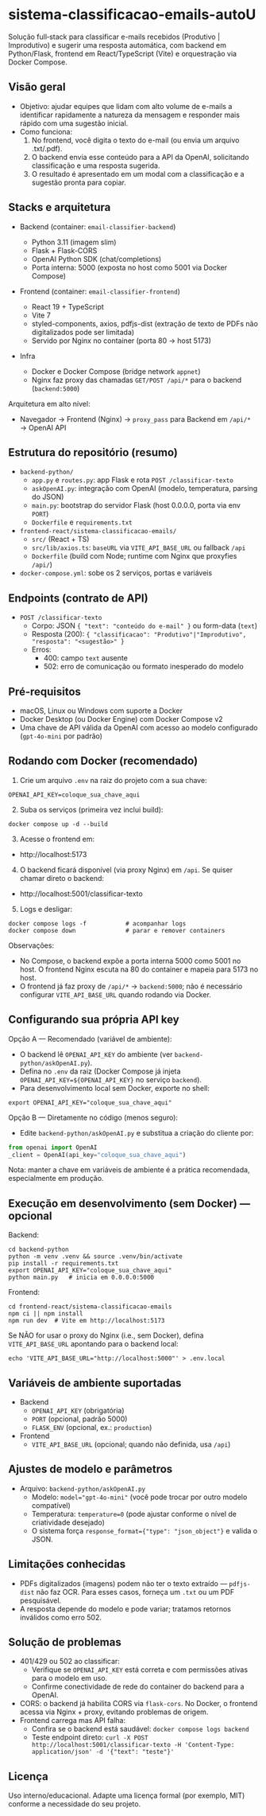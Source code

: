 # sistema-classificacao-emails-autoU

Solução full‑stack para classificar e-mails recebidos (Produtivo | Improdutivo) e sugerir uma resposta automática, com backend em Python/Flask, frontend em React/TypeScript (Vite) e orquestração via Docker Compose.

## Visão geral

- Objetivo: ajudar equipes que lidam com alto volume de e-mails a identificar rapidamente a natureza da mensagem e responder mais rápido com uma sugestão inicial.
- Como funciona:
  1.  No frontend, você digita o texto do e-mail (ou envia um arquivo .txt/.pdf).
  2.  O backend envia esse conteúdo para a API da OpenAI, solicitando classificação e uma resposta sugerida.
  3.  O resultado é apresentado em um modal com a classificação e a sugestão pronta para copiar.

## Stacks e arquitetura

- Backend (container: `email-classifier-backend`)

  - Python 3.11 (imagem slim)
  - Flask + Flask-CORS
  - OpenAI Python SDK (chat/completions)
  - Porta interna: 5000 (exposta no host como 5001 via Docker Compose)

- Frontend (container: `email-classifier-frontend`)

  - React 19 + TypeScript
  - Vite 7
  - styled-components, axios, pdfjs-dist (extração de texto de PDFs não digitalizados pode ser limitada)
  - Servido por Nginx no container (porta 80 → host 5173)

- Infra
  - Docker e Docker Compose (bridge network `appnet`)
  - Nginx faz proxy das chamadas `GET/POST /api/*` para o backend (`backend:5000`)

Arquitetura em alto nível:

- Navegador → Frontend (Nginx) → `proxy_pass` para Backend em `/api/*` → OpenAI API

## Estrutura do repositório (resumo)

- `backend-python/`
  - `app.py` e `routes.py`: app Flask e rota `POST /classificar-texto`
  - `askOpenAI.py`: integração com OpenAI (modelo, temperatura, parsing do JSON)
  - `main.py`: bootstrap do servidor Flask (host 0.0.0.0, porta via env `PORT`)
  - `Dockerfile` e `requirements.txt`
- `frontend-react/sistema-classificacao-emails/`
  - `src/` (React + TS)
  - `src/lib/axios.ts`: `baseURL` via `VITE_API_BASE_URL` ou fallback `/api`
  - `Dockerfile` (build com Node; runtime com Nginx que proxyfies `/api/`)
- `docker-compose.yml`: sobe os 2 serviços, portas e variáveis

## Endpoints (contrato de API)

- `POST /classificar-texto`
  - Corpo: JSON `{ "text": "conteúdo do e‑mail" }` ou form-data (`text`)
  - Resposta (200): `{ "classificacao": "Produtivo"|"Improdutivo", "resposta": "<sugestão>" }`
  - Erros:
    - 400: campo `text` ausente
    - 502: erro de comunicação ou formato inesperado do modelo

## Pré-requisitos

- macOS, Linux ou Windows com suporte a Docker
- Docker Desktop (ou Docker Engine) com Docker Compose v2
- Uma chave de API válida da OpenAI com acesso ao modelo configurado (`gpt-4o-mini` por padrão)

## Rodando com Docker (recomendado)

1. Crie um arquivo `.env` na raiz do projeto com a sua chave:

```
OPENAI_API_KEY=coloque_sua_chave_aqui
```

2. Suba os serviços (primeira vez inclui build):

```
docker compose up -d --build
```

3. Acesse o frontend em:

- http://localhost:5173

4. O backend ficará disponível (via proxy Nginx) em `/api`. Se quiser chamar direto o backend:

- http://localhost:5001/classificar-texto

5. Logs e desligar:

```
docker compose logs -f           # acompanhar logs
docker compose down              # parar e remover containers
```

Observações:

- No Compose, o backend expõe a porta interna 5000 como 5001 no host. O frontend Nginx escuta na 80 do container e mapeia para 5173 no host.
- O frontend já faz proxy de `/api/*` → `backend:5000`; não é necessário configurar `VITE_API_BASE_URL` quando rodando via Docker.

## Configurando sua própria API key

Opção A — Recomendado (variável de ambiente):

- O backend lê `OPENAI_API_KEY` do ambiente (ver `backend-python/askOpenAI.py`).
- Defina no `.env` da raiz (Docker Compose já injeta `OPENAI_API_KEY=${OPENAI_API_KEY}` no serviço `backend`).
- Para desenvolvimento local sem Docker, exporte no shell:

```
export OPENAI_API_KEY="coloque_sua_chave_aqui"
```

Opção B — Diretamente no código (menos seguro):

- Edite `backend-python/askOpenAI.py` e substitua a criação do cliente por:

```python
from openai import OpenAI
_client = OpenAI(api_key="coloque_sua_chave_aqui")
```

Nota: manter a chave em variáveis de ambiente é a prática recomendada, especialmente em produção.

## Execução em desenvolvimento (sem Docker) — opcional

Backend:

```
cd backend-python
python -m venv .venv && source .venv/bin/activate
pip install -r requirements.txt
export OPENAI_API_KEY="coloque_sua_chave_aqui"
python main.py   # inicia em 0.0.0.0:5000
```

Frontend:

```
cd frontend-react/sistema-classificacao-emails
npm ci || npm install
npm run dev  # Vite em http://localhost:5173
```

Se NÃO for usar o proxy do Nginx (i.e., sem Docker), defina `VITE_API_BASE_URL` apontando para o backend local:

```
echo 'VITE_API_BASE_URL="http://localhost:5000"' > .env.local
```

## Variáveis de ambiente suportadas

- Backend
  - `OPENAI_API_KEY` (obrigatória)
  - `PORT` (opcional, padrão 5000)
  - `FLASK_ENV` (opcional, ex.: `production`)
- Frontend
  - `VITE_API_BASE_URL` (opcional; quando não definida, usa `/api`)

## Ajustes de modelo e parâmetros

- Arquivo: `backend-python/askOpenAI.py`
  - Modelo: `model="gpt-4o-mini"` (você pode trocar por outro modelo compatível)
  - Temperatura: `temperature=0` (pode ajustar conforme o nível de criatividade desejado)
  - O sistema força `response_format={"type": "json_object"}` e valida o JSON.

## Limitações conhecidas

- PDFs digitalizados (imagens) podem não ter o texto extraído — `pdfjs-dist` não faz OCR. Para esses casos, forneça um `.txt` ou um PDF pesquisável.
- A resposta depende do modelo e pode variar; tratamos retornos inválidos como erro 502.

## Solução de problemas

- 401/429 ou 502 ao classificar:
  - Verifique se `OPENAI_API_KEY` está correta e com permissões ativas para o modelo em uso.
  - Confirme conectividade de rede do container do backend para a OpenAI.
- CORS: o backend já habilita CORS via `flask-cors`. No Docker, o frontend acessa via Nginx + proxy, evitando problemas de origem.
- Frontend carrega mas API falha:
  - Confira se o backend está saudável: `docker compose logs backend`
  - Teste endpoint direto: `curl -X POST http://localhost:5001/classificar-texto -H 'Content-Type: application/json' -d '{"text": "teste"}'`

## Licença

Uso interno/educacional. Adapte uma licença formal (por exemplo, MIT) conforme a necessidade do seu projeto.
